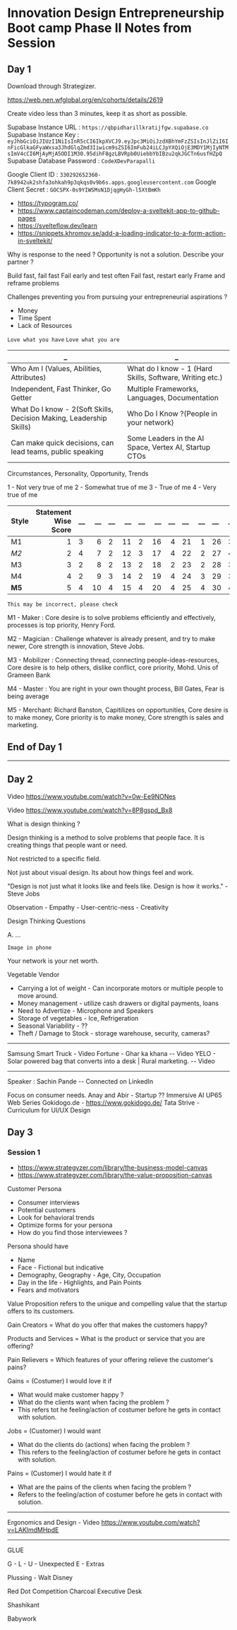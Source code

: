 # Innovation Design Entrepreneurship Boot camp Phase II Notes from Session

## Day 1

Download through Strategizer.

<https://web.nen.wfglobal.org/en/cohorts/details/2619>

Create video less than 3 minutes, keep it as short as possible.

Supabase Instance URL : `https://qbpidharillkratijfgw.supabase.co`
Supabase Instance Key : `eyJhbGciOiJIUzI1NiIsInR5cCI6IkpXVCJ9.eyJpc3MiOiJzdXBhYmFzZSIsInJlZiI6InFicGlkaGFyaWxsa3JhdGlqZmd3Iiwicm9sZSI6ImFub24iLCJpYXQiOjE3MDY1MjIyNTMsImV4cCI6MjAyMjA5ODI1M30.95dihF8gzLBVRpb0UiebbYbIBzu2qkJGCTn6usfHZpQ`
Supabase Database Password : `CodeXDevParapalli`

Google Client ID : `330292652360-7k8942uk2shfa3ohkah9p3qkqs0v9b6s.apps.googleusercontent.com`
Google Client Secret : `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`

- <https://typogram.co/>
- <https://www.captaincodeman.com/deploy-a-sveltekit-app-to-github-pages>
- <https://svelteflow.dev/learn>
- <https://snippets.khromov.se/add-a-loading-indicator-to-a-form-action-in-sveltekit/>

Why is response to the need ?
Opportunity is not a solution.
Describe your partner ?

Build fast, fail fast
Fail early and test often
Fail fast, restart early
Frame and reframe problems


Challenges preventing you from pursuing your entrepreneurial aspirations ?

- Money
- Time Spent
- Lack of Resources

`Love what you have`
`Love what you are`

|_|_|
|-|-|
|Who Am I (Values, Abilities, Attributes)|What do I know - 1 (Hard Skills, Software, Writing etc.)|
|Independent, Fast Thinker, Go Getter|Multiple Frameworks, Languages, Documentation|
|What Do I know - 2(Soft Skills, Decision Making, Leadership Skills)|Who Do I Know ?(People in your network)|
|Can make quick decisions, can lead teams, public speaking|Some Leaders in the AI Space, Vertex AI, Startup CTOs|

Circumstances, Personality, Opportunity, Trends

1 - Not very true of me
2 - Somewhat true of me
3 - True of me
4 - Very true of me

|Style|Statement Wise Score|__|__|__|__|__|__|__|__|__|__|__|Total|
|-----|-------------------:|:------|------:|:------|------:|:------|------:|------:|:-------|-------:|:-------|-------|-----|
|M1   |1 |3 |6|2 |11|2|16|4|21|1|26|3|15|
|_M2_   |2 |4 |7|2 |12|3|17|4|22|2|27|4|19|
|M3   |3 |2 |8|2 |13|2|18|2|23|2|28|3|13|
|M4   |4 |2 |9|3 |14|2|19|4|24|3|29|3|17|
|**M5**   |5 |4 |10|4|15|4|20|4|25|4|30|4|24|

`This may be incorrect, please check`

M1 - Maker : Core desire is to solve problems efficiently and effectively, processes is top priority, Henry Ford.

M2 - Magician : Challenge whatever is already present, and try to make newer, Core strength is innovation, Steve Jobs.

M3 - Mobilizer : Connecting thread, connecting people-ideas-resources, Core desire is to help others, dislike conflict, core priority, Mohd. Unis of Grameen Bank

M4 - Master : You are right in your own thought process, Bill Gates, Fear is being average

M5 - Merchant: Richard Banston, Capitilizes on opportunities, Core desire is to make money, Core priority is to make money, Core strength is sales and marketing.

## End of Day 1

---

## Day 2

Video <https://www.youtube.com/watch?v=0w-Ee9NONes>

Video <https://www.youtube.com/watch?v=8P8gspd_Bx8>

What is design thinking ?

Design thinking is a method to solve problems that people face. It is creating things that people want or need.

Not restricted to a specific field.

Not just about visual design. Its about how things feel and work.

"Design is not just what it looks like and feels like. Design is how it works." - Steve Jobs

Observation - Empathy - User-centric-ness - Creativity

Design Thinking Questions

A. ...

`Image in phone`

Your network is your net worth.

Vegetable Vendor

- Carrying a lot of weight - Can incorporate motors or multiple people to move around.
- Money management - utilize cash drawers or digital payments, loans
- Need to Advertize - Microphone and Speakers
- Storage of vegetables - Ice, Refrigeration
- Seasonal Variability - ??
- Theft / Damage to Stock - storage warehouse, security, cameras?

---

Samsung Smart Truck - Video
Fortune - Ghar ka khana -- Video
YELO - Solar powered bag that converts into a desk | Rural marketing. -- Video

---

Speaker : Sachin Pande -- Connected on LinkedIn

Focus on consumer needs.
Anay and Abir - Startup ?? Immersive AI
UP65 Web Series
Gokidogo.de - <https://www.gokidogo.de/>
Tata Strive - Curriculum for UI/UX Design

## Day 3

### Session 1

- <https://www.strategyzer.com/library/the-business-model-canvas>
- <https://www.strategyzer.com/library/the-value-proposition-canvas>

Customer Persona

- Consumer interviews
- Potential customers
- Look for behavioral trends
- Optimize forms for your persona
- How do you find those interviewees ?

Persona should have

- Name
- Face - Fictional but indicative
- Demography, Geography - Age, City, Occupation
- Day in the life - Highlights, and Pain Points
- Fears and motivators

Value Proposition refers to the unique and compelling value that the startup offers to its customers.

Gain Creators = What do you offer that makes the customers happy?

Products and Services = What is the product or service that you are offering?

Pain Relievers = Which features of your offering relieve the customer's pains?

Gains = (Costumer) I would love it if

- What would make customer happy ?
- What do the clients want when facing the problem ?
- This refers tot he feeling/action of costumer before he gets in contact with solution.

Jobs = (Customer) I would want

- What do the clients do (actions) when facing the problem ?
- This refers to the feeling/action of costumer before he gets in contact with solution.

Pains = (Customer) I would hate it if

- What are the pains of the clients when facing the problem ?
- Refers to the feeling/action of costumer before he gets in contact with solution.

---

Ergonomics and Design - Video <https://www.youtube.com/watch?v=LAKlmdMHpdE>

---

GLUE

G - 
L - 
U - Unexpected
E - Extras

Plussing - Walt Disney

Red Dot Competition
Charcoal Executive Desk

Shashikant

Babywork
